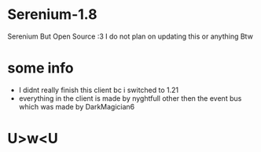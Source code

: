 # Serenium-1.8
Serenium But Open Source :3
I do not plan on updating this or anything Btw
# some info
- I didnt really finish this client bc i switched to 1.21 
- everything in the client is made by nyghtfull other then the event bus which was made by DarkMagician6
# U>w<U
